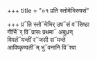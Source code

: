 +++
title = "०१ प्रति स्तोमेभिरुषसं"

+++
प्र᳓ति स्तो᳓मेभिर् उष᳓सं व᳓सिष्ठा  
गीर्भि᳓र् वि᳓प्रासः प्रथमा᳓ अबुध्रन्  
विवर्त᳓यन्तीं र᳓जसी स᳓मन्ते  
आविष्कृण्वती᳓म् भु᳓वनानि वि᳓श्वा